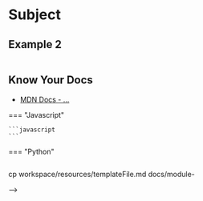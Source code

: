 # Subject

<!-- *STARLING QUOTE -Author* -->

## Example 2

```javascript

```

## Know Your Docs

* [MDN Docs - ...]()

<!-- 
## Additional Resources

```javascript

```

- [ ] Task Two
    *  [ ] Task Two.a
    *  [ ] Task Two.b
    *  [ ] Task Two.c


| Method      | Description                          |
| ----------- | ------------------------------------ |
| `GET`       | Fetch resource                       |
| `PUT`       | Update resource |
| `DELETE`    | Delete resource |


* [MDN Docs - ...]()

- [ ] ...
- [ ] ...


```javascript

``` 

- [ ] ...
- [ ] ...
  * [ ] ...
  * [ ] ... 

    `line numbers`
:do you like 'em?

++slash++

<!-- https://facelessuser.github.io/pymdown-extensions/extensions/keys/ -->

=== "Javascript"

    ```javascript
    ```

=== "Python"

  ```python
  ```

cp workspace/resources/templateFile.md docs/module-

-->